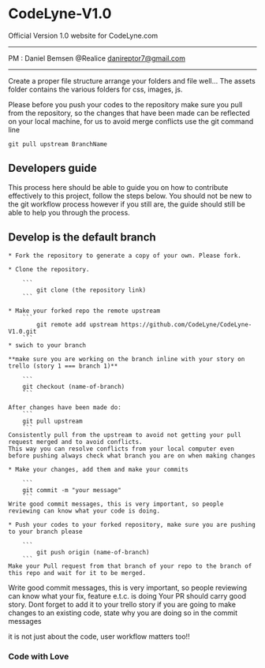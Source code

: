 # CodeLyne-V1.0
Official Version 1.0 website for CodeLyne.com

****************
PM : Daniel Bemsen
@Realice
<danireptor7@gmail.com>
****************

Create a proper file structure arrange your folders and file well...
The assets folder contains the various folders for css, images, js.

Please before you push your codes to the repository make sure you pull from the repository, so the changes that have been made can be reflected on your local machine, for us to avoid merge conflicts use the git command line
   
    git pull upstream BranchName

## Developers guide

This process here should be able to guide you on how to contribute effectively to this project, follow the steps below. You should not be new to the git workflow process however if you still are, the guide should still be able to help you through the process.

## Develop is the default branch

    * Fork the repository to generate a copy of your own. Please fork.

    * Clone the repository.

        ```
            git clone (the repository link)
        ```
        
    * Make your forked repo the remote upstream 
        ```
            git remote add upstream https://github.com/CodeLyne/CodeLyne-V1.0.git
        ```
    * swich to your branch 

    **make sure you are working on the branch inline with your story on trello (story 1 === branch 1)** 

        ```
        git checkout (name-of-branch)
        ```

    After changes have been made do:
        ```
        git pull upstream
        ```
    Consistently pull from the upstream to avoid not getting your pull request merged and to avoid conflicts.
    This way you can resolve conflicts from your local computer even before pushing always check what branch you are on when making changes
    
    * Make your changes, add them and make your commits

        ``` 
        git commit -m "your message"
        ```
    Write good commit messages, this is very important, so people reviewing can know what your code is doing.

    * Push your codes to your forked repository, make sure you are pushing to your branch please
        
        ```
            git push origin (name-of-branch)
        ```
    Make your Pull request from that branch of your repo to the branch of this repo and wait for it to be merged.

Write good commit messages, this is very important, so people reviewing can know what your fix, feature e.t.c. is doing
Your PR should carry good story. 
Dont forget to add it to your trello story
if you are going to make changes to an existing code, state why you are doing so in the commit messages

it is not just about the code, user workflow matters too!!

### Code with Love